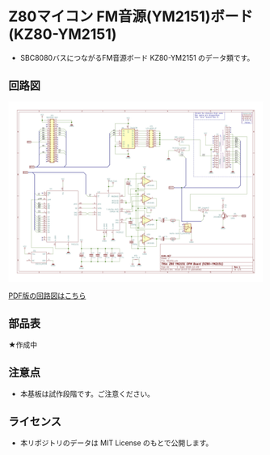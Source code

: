 # Z80マイコン FM音源(YM2151)ボード (KZ80-YM2151)

- SBC8080バスにつながるFM音源ボード KZ80-YM2151 のデータ類です。

## 回路図

![回路図](img/YM2151.jpg)

[PDF版の回路図はこちら](img/YM2151.pdf)

## 部品表

★作成中

## 注意点

- 本基板は試作段階です。ご注意ください。

## ライセンス

- 本リポジトリのデータは MIT License のもとで公開します。